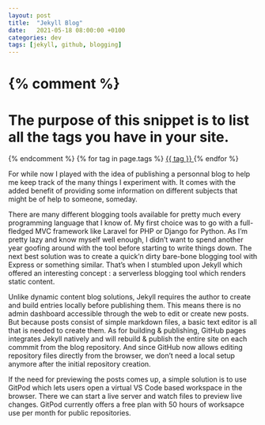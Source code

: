 ```yaml
---
layout: post
title:  "Jekyll Blog"
date:   2021-05-18 08:00:00 +0100
categories: dev
tags: [jekyll, github, blogging]
---
```

{% comment %}
=======================
The purpose of this snippet is to list all the tags you have in your site.
=======================
{% endcomment %}
{% for tag in page.tags %}
	<a href="#{{ tag | slugify }}"> {{ tag }} </a>
{% endfor %}

For while now I played with the idea of publishing a personnal blog to help me keep track of the many things I experiment with. It comes with the added benefit of providing some information on different subjects that might be of help to someone, someday.

There are many different blogging tools available for pretty much every programming language that I know of. My first choice was to go with a full-fledged MVC framework like Laravel for PHP or Django for Python. As I’m pretty lazy and know myself well enough, I didn’t want to spend another year goofing around with the tool before starting to write things down. The next best solution was to create a quick’n dirty bare-bone blogging tool with Express or something similar. That’s when I stumbled upon Jekyll which offered an interesting concept : a serverless blogging tool which renders static content.

Unlike dynamic content blog solutions, Jekyll requires the author to create and build entries locally before publishing them. This means there is no admin dashboard accessible through the web to edit or create new posts. But because posts consist of simple markdown files, a basic text editor is all that is needed to create them. As for building & publishing, GitHub pages integrates Jekyll natively and will rebuild & publish the entire site on each commmit from the blog repository. And since GitHub now allows editing repository files directly from the browser, we don’t need a local setup anymore after the initial repository creation.

If the need for previewing the posts comes up, a simple solution is to use GitPod which lets users open a virtual VS Code based workspace in the browser. There we can start a live server and watch files to preview live changes. GitPod currently offers a free plan with 50 hours of worksapce use per month for public repositories.